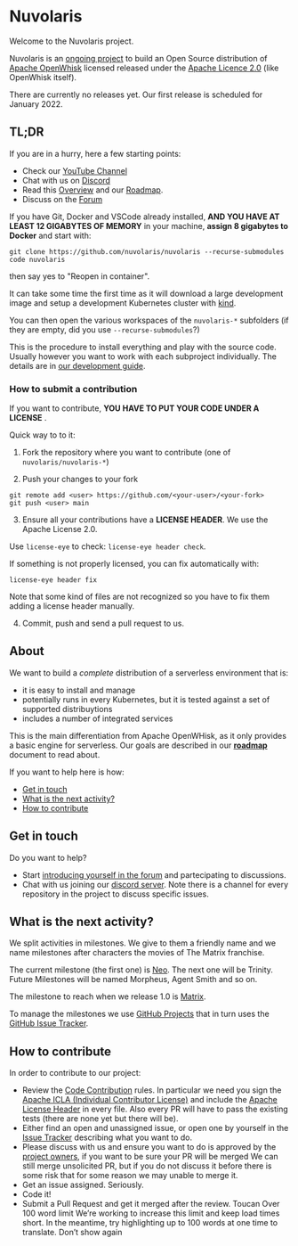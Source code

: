 <!--
  ~ Licensed to the Apache Software Foundation (ASF) under one
  ~ or more contributor license agreements.  See the NOTICE file
  ~ distributed with this work for additional information
  ~ regarding copyright ownership.  The ASF licenses this file
  ~ to you under the Apache License, Version 2.0 (the
  ~ "License"); you may not use this file except in compliance
  ~ with the License.  You may obtain a copy of the License at
  ~
  ~   http://www.apache.org/licenses/LICENSE-2.0
  ~
  ~ Unless required by applicable law or agreed to in writing,
  ~ software distributed under the License is distributed on an
  ~ "AS IS" BASIS, WITHOUT WARRANTIES OR CONDITIONS OF ANY
  ~ KIND, either express or implied.  See the License for the
  ~ specific language governing permissions and limitations
  ~ under the License.
  ~
-->
# Nuvolaris

Welcome to the Nuvolaris project. 

Nuvolaris is an [ongoing project](#about) to build an Open Source distribution of [Apache OpenWhisk](https://openwhisk.apache.org) licensed released under the [Apache Licence 2.0](LICENSE) (like OpenWhisk itself).

There are currently no releases yet. Our first release is scheduled for January 2022.

## TL;DR

If you are in a hurry, here a few starting points:

- Check our [YouTube Channel](https://www.youtube.com/channel/UCPt5hk7qcOkESjB7kii1byw)
- Chat with us on [Discord](https://discord.gg/VSGG7aQ2Ds)
- Read this [Overview](docs/OVERVIEW.md) and our [Roadmap](docs/ROADMAP.md).
- Discuss on the [Forum](https://github.com/nuvolaris/nuvolaris/discussions/)

If you have Git, Docker and VSCode already installed, **AND YOU HAVE AT LEAST 12 GIGABYTES OF MEMORY** in your machine, **assign 8 gigabytes to Docker** and start with:

```
git clone https://github.com/nuvolaris/nuvolaris --recurse-submodules
code nuvolaris
```

then say yes to "Reopen in container". 

It can take some time the first time as it will download a large development image and setup a development Kubernetes cluster with [kind](https://kind.sigs.k8s.io/).

You can then open the various workspaces of the `nuvolaris-*` subfolders (if they are empty, did you use `--recurse-submodules`?)

This is the procedure to install everything and play with the source code. Usually however you want to work with each subproject individually. The details are in [our development guide](docs/DEVEL.md).

### How to submit a contribution

If you want to contribute, **YOU HAVE TO PUT YOUR CODE UNDER A LICENSE** . 

Quick way to to it:

1. Fork the repository where you want to contribute (one of `nuvolaris/nuvolaris-*`) 

2. Push your changes to your fork

```
git remote add <user> https://github.com/<your-user>/<your-fork>
git push <user> main
```

3. Ensure all your contributions have a **LICENSE HEADER**. 
We use the Apache License 2.0.

Use `license-eye` to check: `license-eye header check`.

If something is not properly licensed, you can fix automatically with:

```
license-eye header fix
```

Note that some kind of files are not recognized so you have to fix them adding a license header manually.

4. Commit, push and send a pull request to us.

## About

We want to build a *complete* distribution of a serverless environment that is:

- it is easy to install and manage
- potentially runs in every Kubernetes, but it is tested against a set of supported distribuytions
- includes a number of integrated services

This is the main differentiation from Apache OpenWHisk, as it only provides a basic engine for serverless.  Our goals are described in our [**roadmap**](docs/ROADMAP.md) document to read about.

If you want to help here is how:

- [Get in touch](#get-in-touch)
- [What is the next activity?](#what-is-the-next-activity)
- [How to contribute](#how-to-contribute)

## Get in touch

Do you want to help?

- Start [introducing yourself in the forum](https://github.com/nuvolaris/nuvolaris/discussions/7) and partecipating to discussions.
- Chat with us joining our [discord server](https://discord.gg/VSGG7aQ2Ds).  Note there is a channel for every repository in the project to discuss specific issues.

## What is the next activity?

We split activities in milestones. We give to them a friendly name and we name milestones after characters the movies of The Matrix franchise. 

The  current milestone (the first one) is [Neo](docs/Neo.md).
The next one will be Trinity. Future Milestones will be named Morpheus, Agent Smith and so on.

The milestone to reach when we release 1.0 is [Matrix](docs/Matrix.md).
 
To manage the milestones we use [GitHub Projects](https://github.com/nuvolaris/nuvolaris/projects) that in turn uses  the [GitHub Issue Tracker](https://github.com/nuvolaris/nuvolaris/issues).

## How to contribute

In order to contribute to our project:

- Review the [Code Contribution](docs/CONTRIBUTING.md) rules. In particular we need you sign the [Apache ICLA (Individual Contributor License)](http://www.apache.org/licenses/#clas) and include the  [Apache License Header](https://www.apache.org/legal/src-headers.html) in every file. Also every PR will have to pass the existing tests (there are none yet but there will be).
- Either find an open and unassigned issue, or open one by yourself in the [Issue Tracker](https://github.com/nuvolaris/nuvolaris/issues) describing what you want to do.
- Please discuss with us and ensure you want to do is approved by the [project owners](OWNERS.md), if you want to be sure your PR will be merged We can still merge unsolicited PR, but if you do not discuss it before there is some risk that for some reason we may unable to merge it. 
- Get an issue assigned. Seriously. 
- Code it!
- Submit a Pull Request and get it merged after the review.
Toucan
Over 100 word limit
We’re working to increase this limit and keep load times short. In the meantime, try highlighting up to 100 words at one time to translate.
Don’t show again